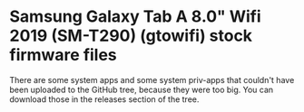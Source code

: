 
# Samsung Galaxy Tab A 8.0" Wifi 2019 (SM-T290) (gtowifi) stock firmware files

There are some system apps and some system priv-apps that couldn't have been uploaded to the GitHub tree, because they were too big. You can download those in the releases section of the tree.

